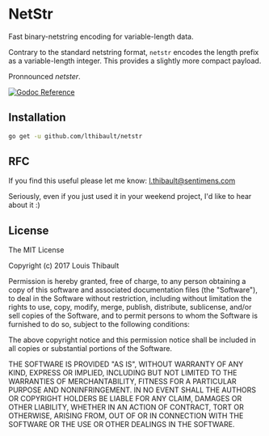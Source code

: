 # NetStr

Fast binary-netstring encoding for variable-length data.

Contrary to the standard netstring format, `netstr` encodes the length
prefix as a variable-length integer.  This provides a slightly more compact payload.

Pronnounced *netster*.

[![Godoc Reference](https://img.shields.io/badge/godoc-reference-blue.svg?style=flat-square)](https://godoc.org/github.com/lthibault/netstr)

## Installation

```bash
go get -u github.com/lthibault/netstr
```

## RFC

If you find this useful please let me know:  <l.thibault@sentimens.com>

Seriously, even if you just used it in your weekend project, I'd like to hear
about it :)

## License

The MIT License

Copyright (c) 2017 Louis Thibault

Permission is hereby granted, free of charge, to any person obtaining a copy
of this software and associated documentation files (the "Software"), to deal
in the Software without restriction, including without limitation the rights
to use, copy, modify, merge, publish, distribute, sublicense, and/or sell
copies of the Software, and to permit persons to whom the Software is
furnished to do so, subject to the following conditions:

The above copyright notice and this permission notice shall be included in
all copies or substantial portions of the Software.

THE SOFTWARE IS PROVIDED "AS IS", WITHOUT WARRANTY OF ANY KIND, EXPRESS OR
IMPLIED, INCLUDING BUT NOT LIMITED TO THE WARRANTIES OF MERCHANTABILITY,
FITNESS FOR A PARTICULAR PURPOSE AND NONINFRINGEMENT. IN NO EVENT SHALL THE
AUTHORS OR COPYRIGHT HOLDERS BE LIABLE FOR ANY CLAIM, DAMAGES OR OTHER
LIABILITY, WHETHER IN AN ACTION OF CONTRACT, TORT OR OTHERWISE, ARISING FROM,
OUT OF OR IN CONNECTION WITH THE SOFTWARE OR THE USE OR OTHER DEALINGS IN
THE SOFTWARE.
